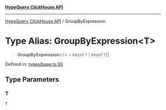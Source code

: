 [**HypeQuery ClickHouse API**](../README.md)

***

[HypeQuery ClickHouse API](../globals.md) / GroupByExpression

# Type Alias: GroupByExpression\<T\>

> **GroupByExpression**\<`T`\> = keyof `T` \| keyof `T`[]

Defined in: [types/base.ts:30](https://github.com/hypequery/hypequery/blob/ae4f4eab4c2fdf4856fe5bd7c69fb922444337a1/packages/clickhouse/src/types/base.ts#L30)

## Type Parameters

### T

`T`
